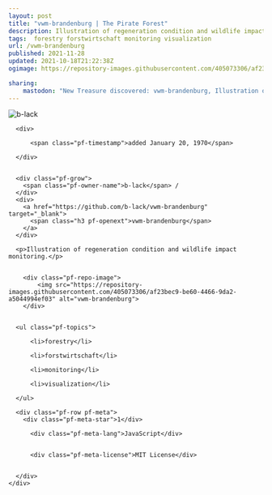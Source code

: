 ```yaml
---
layout: post
title: "vwm-brandenburg | The Pirate Forest"
description: Illustration of regeneration condition and wildlife impact monitoring.
tags:  forestry forstwirtschaft monitoring visualization
url: /vwm-brandenburg
published: 2021-11-28
updated: 2021-10-18T21:22:38Z
ogimage: https://repository-images.githubusercontent.com/405073306/af23bec9-be60-4466-9da2-a5044994ef03

sharing:
    mastodon: "New Treasure discovered: vwm-brandenburg, Illustration of regeneration condition and wildlife impact monitoring."
---
```


<div class="pf-night-sky-spacer">
    <div id="pf-night-sky" data-stars="1" data-owner="b-lack" data-repo="vwm-brandenburg">
        <div id="pf-open-dialog" class="pf-meta-star pf-star-todo"></div>
        <dialog id="pf-star-dialog">
            Star this Repository to putt a smile on the Developers face.
            <div class="pf-row">
                <div class="pf-grow"></div>
                <div><a class="pf-unterlines" href="https://github.com/b-lack/vwm-brandenburg" target="_blank">VISIT REPOSITORY</a></div>
            </div>
        </dialog>
    </div>
    
</div>

<div class="pf-ship-list">
    <div class="pf-row pf-pirate pf-small-column" data-pirate-id="t_lTb-tB6E5WWJrE9Rbzp">
    <div>
      <!--<a href="https://github.com/b-lack" target="blank">-->
        <div class="pf-pirate-avatar">
          <div class="pf-cross pf-clickable"  onclick="collect('t_lTb-tB6E5WWJrE9Rbzp'); return false;"></div>
          <img src="https://avatars.githubusercontent.com/u/11278402?v=4" title="b-lack" alt="b-lack"/>
      </div>
      <!--</a>
      <div class="pf-pirate-actions">
        <a class="pf-treasure-add"  title="save in my treasure chest" onclick="collect('t_lTb-tB6E5WWJrE9Rbzp'); return false;" href="#">
          <img src="./assets/coin.svg" alt="treasure"/>
        </a>
        <a class="pf-treasure-remove" onclick="throwAway('t_lTb-tB6E5WWJrE9Rbzp'); return false;">remove</a>
      </div>-->
    </div>
    <div class="pf-ship">

      <div>
        
          <span class="pf-timestamp">added January 20, 1970</span>
        
      </div>
      
      
      <div class="pf-grow">
        <span class="pf-owner-name">b-lack</span> / 
      </div>
      <div>
        <a href="https://github.com/b-lack/vwm-brandenburg" target="_blank">
          <span class="h3 pf-openext">vwm-brandenburg</span>
        </a>
      </div>

      <p>Illustration of regeneration condition and wildlife impact monitoring.</p>

      
        <div class="pf-repo-image">
            <img src="https://repository-images.githubusercontent.com/405073306/af23bec9-be60-4466-9da2-a5044994ef03" alt="vwm-brandenburg">
        </div>
      

      <ul class="pf-topics">
        
          <li>forestry</li>
        
          <li>forstwirtschaft</li>
        
          <li>monitoring</li>
        
          <li>visualization</li>
        
      </ul>

      <div class="pf-row pf-meta">
        <div class="pf-meta-star">1</div>
        
          <div class="pf-meta-lang">JavaScript</div>
        
        
          <div class="pf-meta-license">MIT License</div>
        
        
      </div>
    </div>
  </div>
</div>